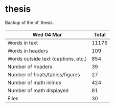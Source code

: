 thesis
======
Backup of the ol' thesis.

Wed 04 Mar | Total
---|---
Words in text| 11176
Words in headers| 109
Words outside text (captions, etc.)| 854
Number of headers| 39
Number of floats/tables/figures| 27
Number of math inlines| 424
Number of math displayed| 81
Files| 30

